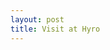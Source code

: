 ```yaml
---
layout: post
title: Visit at Hyro
---
```


<!--Today I had the pleasure of visiting <strong><a href="https://www.hyro.ai/" target="_blank" rel="noopener">Hyro</a></strong> in Tel Aviv/Israel. 
With the xxxx team we discussed speech-related phenomena and their relevance for conversational AI. Thank you for having me!-->

<!--![Foto]({{ site.url }}/images/interspeech_2022_2.jpg "Interspeech 2022 impressions"){:height="400" .center-image}-->

